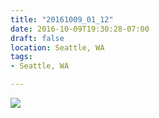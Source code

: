 ```yaml
---
title: "20161009_01_12"
date: 2016-10-09T19:30:28-07:00
draft: false
location: Seattle, WA
tags:
- Seattle, WA

---
```

![](https://d17enza3bfujl8.cloudfront.net/20161009_01_12.jpg)
